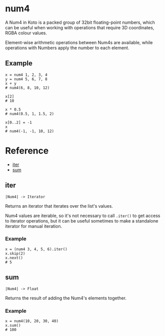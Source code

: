 # num4

A Num4 in Koto is a packed group of 32bit floating-point numbers,
which can be useful when working with operations that require 3D coordinates,
RGBA colour values.

Element-wise arithmetic operations between Num4s are available,
while operations with Numbers apply the number to each element.

## Example

```koto
x = num4 1, 2, 3, 4
y = num4 5, 6, 7, 8
x + y
# num4(6, 8, 10, 12)

x[2]
# 10

x * 0.5
# num4(0.5, 1, 1.5, 2)

x[0..2] = -1
x
# num4(-1, -1, 10, 12)
```

# Reference

- [iter](#iter)
- [sum](#sum)

## iter

`|Num4| -> Iterator`

Returns an iterator that iterates over the list's values.

Num4 values are iterable, so it's not necessary to call `.iter()` to get access
to iterator operations, but it can be useful sometimes to make a standalone
iterator for manual iteration.

### Example

```koto
x = (num4 3, 4, 5, 6).iter()
x.skip(2)
x.next()
# 5
```

## sum

`|Num4| -> Float`

Returns the result of adding the Num4's elements together.

### Example

```koto
x = num4(10, 20, 30, 40)
x.sum()
# 100
```
